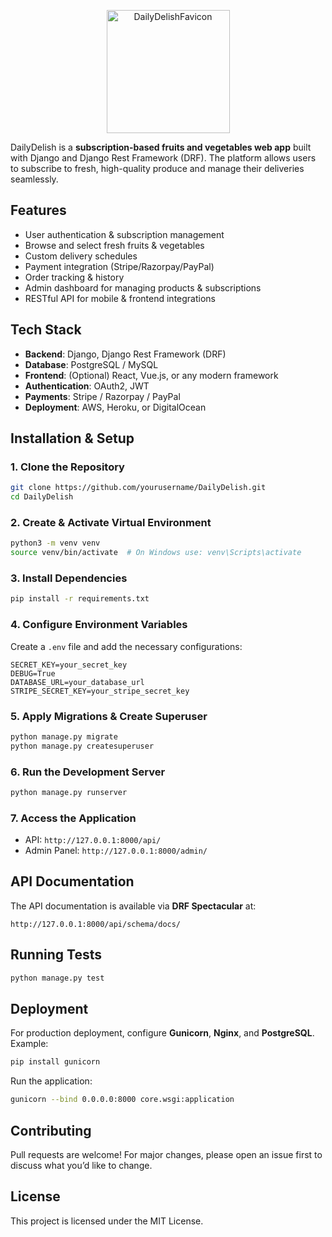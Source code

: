 <p align="center">
  <img width="197" alt="DailyDelishFavicon" src="https://github.com/user-attachments/assets/bcbf0bc3-7c96-456e-83a9-ef9bfe8a482e" />
</p>


DailyDelish is a **subscription-based fruits and vegetables web app** built with Django and Django Rest Framework (DRF). The platform allows users to subscribe to fresh, high-quality produce and manage their deliveries seamlessly.

## Features
- User authentication & subscription management
- Browse and select fresh fruits & vegetables
- Custom delivery schedules
- Payment integration (Stripe/Razorpay/PayPal)
- Order tracking & history
- Admin dashboard for managing products & subscriptions
- RESTful API for mobile & frontend integrations

## Tech Stack
- **Backend**: Django, Django Rest Framework (DRF)
- **Database**: PostgreSQL / MySQL
- **Frontend**: (Optional) React, Vue.js, or any modern framework
- **Authentication**: OAuth2, JWT
- **Payments**: Stripe / Razorpay / PayPal
- **Deployment**: AWS, Heroku, or DigitalOcean

## Installation & Setup

### 1. Clone the Repository
```sh
git clone https://github.com/yourusername/DailyDelish.git
cd DailyDelish
```

### 2. Create & Activate Virtual Environment
```sh
python3 -m venv venv
source venv/bin/activate  # On Windows use: venv\Scripts\activate
```

### 3. Install Dependencies
```sh
pip install -r requirements.txt
```

### 4. Configure Environment Variables
Create a `.env` file and add the necessary configurations:
```
SECRET_KEY=your_secret_key
DEBUG=True
DATABASE_URL=your_database_url
STRIPE_SECRET_KEY=your_stripe_secret_key
```

### 5. Apply Migrations & Create Superuser
```sh
python manage.py migrate
python manage.py createsuperuser
```

### 6. Run the Development Server
```sh
python manage.py runserver
```

### 7. Access the Application
- API: `http://127.0.0.1:8000/api/`
- Admin Panel: `http://127.0.0.1:8000/admin/`

## API Documentation
The API documentation is available via **DRF Spectacular** at:
```
http://127.0.0.1:8000/api/schema/docs/
```

## Running Tests
```sh
python manage.py test
```

## Deployment
For production deployment, configure **Gunicorn**, **Nginx**, and **PostgreSQL**. Example:
```sh
pip install gunicorn
```
Run the application:
```sh
gunicorn --bind 0.0.0.0:8000 core.wsgi:application
```

## Contributing
Pull requests are welcome! For major changes, please open an issue first to discuss what you’d like to change.

## License
This project is licensed under the MIT License.

